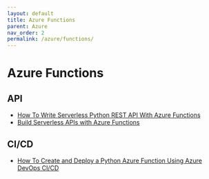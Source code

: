 ```yaml
---
layout: default
title: Azure Functions
parent: Azure
nav_order: 2
permalink: /azure/functions/
---
```


# Azure Functions

## API
- [How To Write Serverless Python REST API With Azure Functions](https://medium.com/bb-tutorials-and-thoughts/how-to-write-serverless-python-rest-api-with-azure-functions-504c0113c1c8)
- [Build Serverless APIs with Azure Functions](https://docs.microsoft.com/en-us/learn/modules/build-api-azure-functions/)

## CI/CD
- [How To Create and Deploy a Python Azure Function Using Azure DevOps CI/CD](https://medium.com/globant/how-to-create-and-deploy-a-python-azure-function-using-azure-devops-ci-cd-2aa8f8675716)